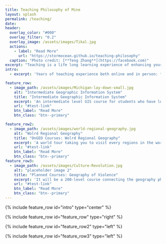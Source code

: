 ```yaml
---
title: Teaching Philosophy of Mine
layout: splash
permalink: /teaching/
date: 
header:
  overlay_color: "#000"
  overlay_filter: "0.2"
  overlay_image: /assets/images/Tikal.jpg
  actions:
    - label: "Read More"
      url: "https://stormocean.github.io/teaching-philosophy"
  caption: "Photo credit: [**Teng Zhang**](https://facebook.com)"
excerpt: "Teaching is a life long learning experience of enhancing your relationship between you and the next generation, and gaining enlightenment from the students"
intro:
  - excerpt: 'Years of teaching experience both online and in person: *geography*, *GIS*, and Python/R data analysis. Here are some selected courses I have taught'

feature_row:
  - image_path: /assets/images/Michigan-lay-down-small.jpg
    alt: "Intermediate Geographic Information System"
    title: "Intermediate Geographic Information System"
    excerpt: 'An intermediate level GIS course for students who have learned the introductory GIS and want to dig deeper. The course is composed by 16 lectures and 11 labs. Three major sections of this course are: **geospatial concepts**, **raster** analysis, and **vector** analysis. Syllabus could be found here:'
    url: "#test-link"
    btn_label: "Read More"
    btn_class: "btn--primary"

feature_row2:
  - image_path: /assets/images/world-regional-geography.jpg
    alt: "Wolrd Regional Geography"
    title: "OnGEO Courses: Wolrd Regional Geography"
    excerpt: 'A world tour taking you to visit every regions in the world and understand the major challenge and feature each region is facing with.'
    url: "#test-link"
    btn_label: "Read More"
    btn_class: "btn--primary"
feature_row3:
  - image_path: /assets/images/Culture-Revolution.jpg
    alt: "placeholder image 2"
    title: "Planned Courses: Geography of Violence"
    excerpt: 'It will be a 200-level course connecting the geography phenomenon of violence of different scales from domestic violence to holocaust.'
    url: "#test-link"
    btn_label: "Read More"
    btn_class: "btn--primary"
---
```

{% include feature_row id="intro" type="center" %}

{% include feature_row id="feature_row" type="right" %}

{% include feature_row id="feature_row2" type="left" %}

{% include feature_row id="feature_row3" type="left" %}

